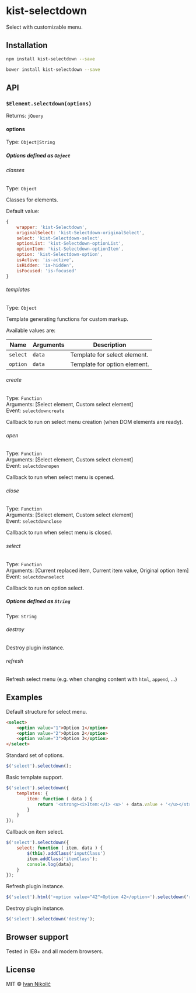 # kist-selectdown

Select with customizable menu.

## Installation

```sh
npm install kist-selectdown --save

bower install kist-selectdown --save
```

## API

### `$Element.selectdown(options)`

Returns: `jQuery`

#### options

Type: `Object|String`

##### Options defined as `Object`

###### classes

Type: `Object`  

Classes for elements.

Default value:

```js
{
	wrapper: 'kist-Selectdown',
	originalSelect: 'kist-Selectdown-originalSelect',
	select: 'kist-Selectdown-select',
	optionList: 'kist-Selectdown-optionList',
	optionItem: 'kist-Selectdown-optionItem',
	option: 'kist-Selectdown-option',
	isActive: 'is-active',
	isHidden: 'is-hidden',
	isFocused: 'is-focused'
}
```

###### templates

Type: `Object`

Template generating functions for custom markup.

Available values are:

| Name | Arguments | Description |
| --- | --- | --- |
| `select` | `data` | Template for select element. |
| `option` | `data` | Template for option element. |

###### create

Type: `Function`  
Arguments: [Select element, Custom select element]  
Event: `selectdowncreate`

Callback to run on select menu creation (when DOM elements are ready).

###### open

Type: `Function`  
Arguments: [Select element, Custom select element]  
Event: `selectdownopen`

Callback to run when select menu is opened.

###### close

Type: `Function`  
Arguments: [Select element, Custom select element]  
Event: `selectdownclose`

Callback to run when select menu is closed.

###### select

Type: `Function`  
Arguments: [Current replaced item, Current item value, Original option item]  
Event: `selectdownselect`

Callback to run on option select.

##### Options defined as `String`

Type: `String`

###### destroy

Destroy plugin instance.

###### refresh

Refresh select menu (e.g. when changing content with `html`, `append`, …)

## Examples

Default structure for select menu.

```html
<select>
	<option value="1">Option 1</option>
	<option value="2">Option 2</option>
	<option value="3">Option 3</option>
</select>
```

Standard set of options.

```js
$('select').selectdown();
```

Basic template support.

```js
$('select').selectdown({
	templates: {
		item: function ( data ) {
			return '<strong><i>Item:</i> <u>' + data.value + '</u></strong>';
		}
	}
});
```

Callback on item select.

```js
$('select').selectdown({
	select: function ( item, data ) {
		$(this).addClass('inputClass')
		item.addClass('itemClass');
		console.log(data);
	}
});
```

Refresh plugin instance.

```js
$('select').html('<option value="42">Option 42</option>').selectdown('refresh');
```

Destroy plugin instance.

```js
$('select').selectdown('destroy');
```

## Browser support

Tested in IE8+ and all modern browsers.

## License

MIT © [Ivan Nikolić](http://ivannikolic.com)
